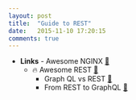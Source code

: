 ```yaml
---
layout: post
title:  "Guide to REST"
date:   2015-11-10 17:20:15
comments: true
---
```


- **Links**
		- Awesome NGINX [:link:](https://github.com/agile6v/awesome-nginx)
    - :fire: Awesome REST [:link:](https://github.com/marmelab/awesome-rest)
		- Graph QL vs REST [:link:](https://blog.risingstack.com/graphql-overview-getting-started-with-graphql-and-nodejs/)
		- From REST to GraphQL [:link:](https://blog.jacobwgillespie.com/from-rest-to-graphql-b4e95e94c26b#.2vidn22rt)
